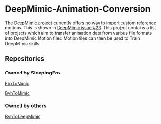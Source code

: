 # DeepMimic-Animation-Conversion

The [DeepMimic project](https://github.com/xbpeng/DeepMimic) currently offers no way to import custom reference motions. This is shown in [DeepMimic issue #23](https://github.com/xbpeng/DeepMimic/issues/23). This project contains a list of projects which aim to transfer animation data from various file formats into DeepMimic Motion files. Motion files can then be used to Train DeepMimic skills.

## Repositories

### Owned by SleepingFox

[FbxToMimic](https://github.com/SleepingFox88/FbxToMimic)

[BvhToMimic](https://github.com/SleepingFox88/BvhToMimic)

### Owned by others

[BvhToDeepMimic](https://github.com/BartMoyaers/BvhToDeepMimic)

